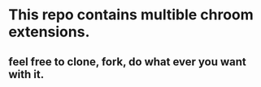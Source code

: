 # This repo contains multible chroom extensions.
## feel free to clone, fork, do what ever you want with it.


